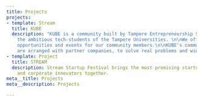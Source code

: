 ```yaml
---
title: Projects
projects:
- template: Stream
  title: KUBE
  description: "KUBE is a community built by Tampere Entrepreneurship Society for
    the ambitious tech-students of the Tampere Universities. \n\nWe offer challenges,
    opportunities and events for our community members.\n\nKUBE's community challenges
    are arranged with partner companies, to solve real problems and win deserved rewards.\n"
- template: Project
  title: STREAM
  description: Stream Startup Festival brings the most promising startups, investors
    and corporate innovators together.
meta__title: Projects
meta__description: Projects

---
```

